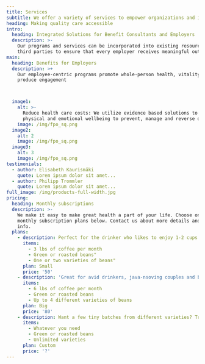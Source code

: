 ```yaml
---
title: Services
subtitle: We offer a variety of services to empower organizations and individuals.
heading: Making quality care accessible
intro:
  heading: Integrated Solutions for Benefit Consultants and Employers
  description: >-
    Our programs and services can be incorporated into existing resources and
    third parties to ensure that every employer receives meaningful outcomes.
main:
  heading: Benefits for Employers
  description: >+
    Our employee-centric programs promote whole-person health, vitality and
    produce engagement



  image1:
    alt: >-
      Reduce health care costs: We utilize evidence based solutions to improve
      physical and emotional wellbeing to prevent, manage and reverse disease
    image: /img/fpo_sq.png
  image2:
    alt: 2
    image: /img/fpo_sq.png
  image3:
    alt: 3
    image: /img/fpo_sq.png
testimonials:
  - author: Elisabeth Kaurismäki
    quote: Lorem ipsum dolor sit amet...
  - author: Philipp Trommler
    quote: Lorem ipsum dolor sit amet...
full_image: /img/products-full-width.jpg
pricing:
  heading: Monthly subscriptions
  description: >-
    We make it easy to make great health a part of your life. Choose one of our
    monthly subscription plans below. Contact us about more details and payment
    info.
  plans:
    - description: Perfect for the drinker who likes to enjoy 1-2 cups per day.
      items:
        - 3 lbs of coffee per month
        - Green or roasted beans"
        - One or two varieties of beans"
      plan: Small
      price: '50'
    - description: 'Great for avid drinkers, java-nsoving couples and bigger crowds'
      items:
        - 6 lbs of coffee per month
        - Green or roasted beans
        - Up to 4 different varieties of beans
      plan: Big
      price: '80'
    - description: Want a few tiny batches from different varieties? Try our custom plan
      items:
        - Whatever you need
        - Green or roasted beans
        - Unlimited varieties
      plan: Custom
      price: '?'
---
```


